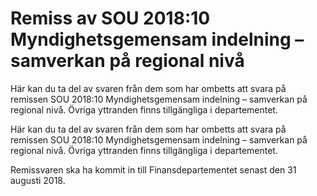 # Remiss av SOU 2018:10 Myndighetsgemensam indelning – samverkan på regional nivå

Här kan du ta del av svaren från dem som har ombetts att svara på remissen SOU 2018:10 Myndighetsgemensam indelning – samverkan på regional nivå. Övriga yttranden finns tillgängliga i departementet.

Här kan du ta del av svaren från dem som har ombetts att svara på remissen SOU 2018:10 Myndighetsgemensam indelning – samverkan på regional nivå. Övriga yttranden finns tillgängliga i departementet.

Remissvaren ska ha kommit in till Finansdepartementet senast den
31 augusti 2018.

